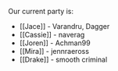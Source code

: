 Our current party is: 

* [[Jace]] - Varandru, Dagger
* [[Cassie]] - naverag
* [[Joren]] - Achman99
* [[Mira]] - jennraeross
* [[Drake]] - smooth criminal
